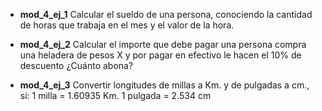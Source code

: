 

-  **mod_4_ej_1** Calcular el sueldo de una persona, conociendo la cantidad de horas que trabaja en el mes y el valor de la hora. 


-  **mod_4_ej_2** Calcular el importe que debe pagar una persona compra una heladera
de pesos X y por pagar en efectivo le hacen el 10% de descuento ¿Cuánto
abona?



-  **mod_4_ej_3**  Convertir longitudes de millas a Km. y de pulgadas a cm., si:
1 milla = 1.60935 Km.
1 pulgada = 2.534 cm